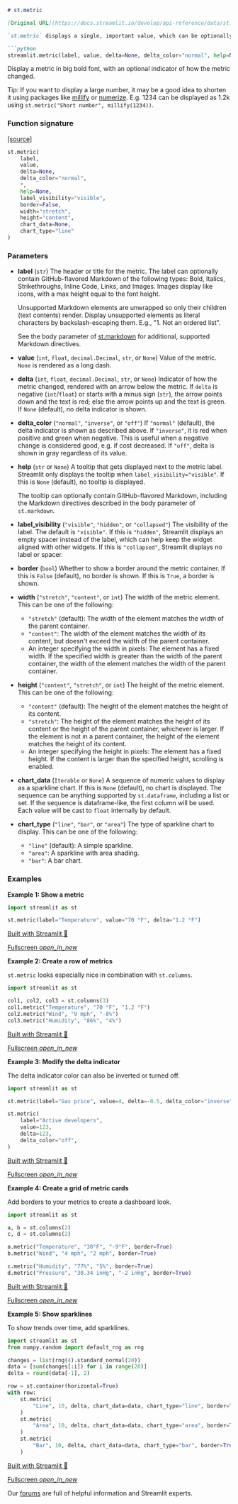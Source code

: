 ```markdown
# st.metric

[Original URL](https://docs.streamlit.io/develop/api-reference/data/st.metric)

`st.metric` displays a single, important value, which can be optionally compared to a previous value.

```python
streamlit.metric(label, value, delta=None, delta_color="normal", help=None, *, inverse_delta=None)
```


Display a metric in big bold font, with an optional indicator of how the metric changed.

Tip: If you want to display a large number, it may be a good idea to shorten it using packages like [millify](https://github.com/azaitsev/millify) or [numerize](https://github.com/davidsa03/numerize). E.g. 1234 can be displayed as 1.2k using `st.metric("Short number", millify(1234))`.

### Function signature

[\[source\]](https://github.com/streamlit/streamlit/blob/1.50.0/lib/streamlit/elements/metric.py#L57 "View st.metric source code on GitHub")

```python
st.metric(
    label,
    value,
    delta=None,
    delta_color="normal",
    *,
    help=None,
    label_visibility="visible",
    border=False,
    width="stretch",
    height="content",
    chart_data=None,
    chart_type="line"
)
```

### Parameters

*   **label** (`str`)
    The header or title for the metric. The label can optionally contain GitHub-flavored Markdown of the following types: Bold, Italics, Strikethroughs, Inline Code, Links, and Images. Images display like icons, with a max height equal to the font height.

    Unsupported Markdown elements are unwrapped so only their children (text contents) render. Display unsupported elements as literal characters by backslash-escaping them. E.g., "1\. Not an ordered list".

    See the body parameter of [st.markdown](https://docs.streamlit.io/develop/api-reference/text/st.markdown) for additional, supported Markdown directives.

*   **value** (`int`, `float`, `decimal.Decimal`, `str`, or `None`)
    Value of the metric. `None` is rendered as a long dash.

*   **delta** (`int`, `float`, `decimal.Decimal`, `str`, or `None`)
    Indicator of how the metric changed, rendered with an arrow below the metric. If `delta` is negative (`int`/`float`) or starts with a minus sign (`str`), the arrow points down and the text is red; else the arrow points up and the text is green. If `None` (default), no delta indicator is shown.

*   **delta\_color** (`"normal"`, `"inverse"`, or `"off"`)
    If `"normal"` (default), the delta indicator is shown as described above. If `"inverse"`, it is red when positive and green when negative. This is useful when a negative change is considered good, e.g. if cost decreased. If `"off"`, delta is shown in gray regardless of its value.

*   **help** (`str` or `None`)
    A tooltip that gets displayed next to the metric label. Streamlit only displays the tooltip when `label_visibility="visible"`. If this is `None` (default), no tooltip is displayed.

    The tooltip can optionally contain GitHub-flavored Markdown, including the Markdown directives described in the body parameter of `st.markdown`.

*   **label\_visibility** (`"visible"`, `"hidden"`, or `"collapsed"`)
    The visibility of the label. The default is `"visible"`. If this is `"hidden"`, Streamlit displays an empty spacer instead of the label, which can help keep the widget aligned with other widgets. If this is `"collapsed"`, Streamlit displays no label or spacer.

*   **border** (`bool`)
    Whether to show a border around the metric container. If this is `False` (default), no border is shown. If this is `True`, a border is shown.

*   **width** (`"stretch"`, `"content"`, or `int`)
    The width of the metric element. This can be one of the following:
    *   `"stretch"` (default): The width of the element matches the width of the parent container.
    *   `"content"`: The width of the element matches the width of its content, but doesn't exceed the width of the parent container.
    *   An integer specifying the width in pixels: The element has a fixed width. If the specified width is greater than the width of the parent container, the width of the element matches the width of the parent container.

*   **height** (`"content"`, `"stretch"`, or `int`)
    The height of the metric element. This can be one of the following:
    *   `"content"` (default): The height of the element matches the height of its content.
    *   `"stretch"`: The height of the element matches the height of its content or the height of the parent container, whichever is larger. If the element is not in a parent container, the height of the element matches the height of its content.
    *   An integer specifying the height in pixels: The element has a fixed height. If the content is larger than the specified height, scrolling is enabled.

*   **chart\_data** (`Iterable` or `None`)
    A sequence of numeric values to display as a sparkline chart. If this is `None` (default), no chart is displayed. The sequence can be anything supported by `st.dataframe`, including a list or set. If the sequence is dataframe-like, the first column will be used. Each value will be cast to `float` internally by default.

*   **chart\_type** (`"line"`, `"bar"`, or `"area"`)
    The type of sparkline chart to display. This can be one of the following:
    *   `"line"` (default): A simple sparkline.
    *   `"area"`: A sparkline with area shading.
    *   `"bar"`: A bar chart.

### Examples

**Example 1: Show a metric**

```python
import streamlit as st

st.metric(label="Temperature", value="70 °F", delta="1.2 °F")
```

[Built with Streamlit 🎈](https://streamlit.io)

[Fullscreen _open\_in\_new_](https://doc-metric-example1.streamlit.app//?utm_medium=oembed&)

**Example 2: Create a row of metrics**

`st.metric` looks especially nice in combination with `st.columns`.

```python
import streamlit as st

col1, col2, col3 = st.columns(3)
col1.metric("Temperature", "70 °F", "1.2 °F")
col2.metric("Wind", "9 mph", "-8%")
col3.metric("Humidity", "86%", "4%")
```

[Built with Streamlit 🎈](https://streamlit.io)

[Fullscreen _open\_in\_new_](https://doc-metric-example2.streamlit.app//?utm_medium=oembed&)

**Example 3: Modify the delta indicator**

The delta indicator color can also be inverted or turned off.

```python
import streamlit as st

st.metric(label="Gas price", value=4, delta=-0.5, delta_color="inverse")

st.metric(
    label="Active developers",
    value=123,
    delta=123,
    delta_color="off",
)
```

[Built with Streamlit 🎈](https://streamlit.io)

[Fullscreen _open\_in\_new_](https://doc-metric-example3.streamlit.app//?utm_medium=oembed&)

**Example 4: Create a grid of metric cards**

Add borders to your metrics to create a dashboard look.

```python
import streamlit as st

a, b = st.columns(2)
c, d = st.columns(2)

a.metric("Temperature", "30°F", "-9°F", border=True)
b.metric("Wind", "4 mph", "2 mph", border=True)

c.metric("Humidity", "77%", "5%", border=True)
d.metric("Pressure", "30.34 inHg", "-2 inHg", border=True)
```

[Built with Streamlit 🎈](https://streamlit.io)

[Fullscreen _open\_in\_new_](https://doc-metric-example4.streamlit.app//?utm_medium=oembed&)

**Example 5: Show sparklines**

To show trends over time, add sparklines.

```python
import streamlit as st
from numpy.random import default_rng as rng

changes = list(rng(4).standard_normal(20))
data = [sum(changes[:i]) for i in range(20)]
delta = round(data[-1], 2)

row = st.container(horizontal=True)
with row:
    st.metric(
        "Line", 10, delta, chart_data=data, chart_type="line", border=True
    )
    st.metric(
        "Area", 10, delta, chart_data=data, chart_type="area", border=True
    )
    st.metric(
        "Bar", 10, delta, chart_data=data, chart_type="bar", border=True
    )
```

[Built with Streamlit 🎈](https://streamlit.io)

[Fullscreen _open\_in\_new_](https://doc-metric-example5.streamlit.app//?utm_medium=oembed&)

Our [forums](https://discuss.streamlit.io) are full of helpful information and Streamlit experts.
